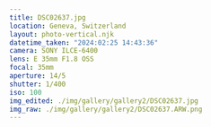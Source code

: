 ```yaml
---
title: DSC02637.jpg
location: Geneva, Switzerland
layout: photo-vertical.njk
datetime_taken: "2024:02:25 14:43:36"
camera: SONY ILCE-6400
lens: E 35mm F1.8 OSS
focal: 35mm
aperture: 14/5
shutter: 1/400
iso: 100
img_edited: ./img/gallery/gallery2/DSC02637.jpg
img_raw: ./img/gallery/gallery2/DSC02637.ARW.png
---
```

